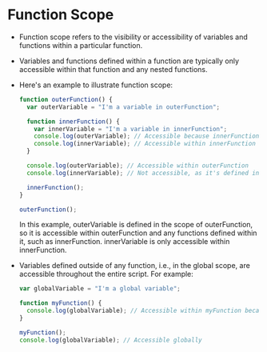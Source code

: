 # Function Scope

- Function scope refers to the visibility or accessibility of variables and functions within a particular function.

- Variables and functions defined within a function are typically only accessible within that function and any nested functions.

- Here's an example to illustrate function scope:

  ```javascript
  function outerFunction() {
    var outerVariable = "I'm a variable in outerFunction";

    function innerFunction() {
      var innerVariable = "I'm a variable in innerFunction";
      console.log(outerVariable); // Accessible because innerFunction can access outerFunction's scope
      console.log(innerVariable); // Accessible within innerFunction
    }

    console.log(outerVariable); // Accessible within outerFunction
    console.log(innerVariable); // Not accessible, as it's defined in innerFunction's scope

    innerFunction();
  }

  outerFunction();
  ```

  In this example, outerVariable is defined in the scope of outerFunction, so it is accessible within outerFunction and any functions defined within it, such as innerFunction. innerVariable is only accessible within innerFunction.

- Variables defined outside of any function, i.e., in the global scope, are accessible throughout the entire script. For example:

  ```javascript
  var globalVariable = "I'm a global variable";

  function myFunction() {
    console.log(globalVariable); // Accessible within myFunction because it's in the global scope
  }

  myFunction();
  console.log(globalVariable); // Accessible globally
  ```
